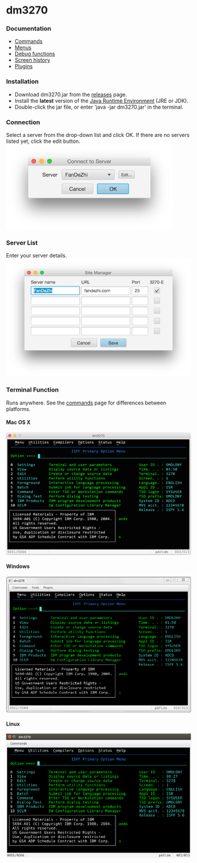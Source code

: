 # dm3270
### Documentation
* [Commands](resources/commands.md)
* [Menus](resources/menus.md)
* [Debug functions](resources/functions.md)
* [Screen history](resources/history.md)
* [Plugins](resources/plugins.md)

### Installation
* Download dm3270.jar from the [releases](https://github.com/dmolony/dm3270/releases) page.
* Install the **latest** version of the [Java Runtime Environment](http://www.oracle.com/technetwork/java/javase/downloads/index.html) (JRE or JDK).
* Double-click the jar file, or enter 'java -jar dm3270.jar' in the terminal.
### Connection
Select a server from the drop-down list and click OK. If there are no servers listed yet, click the edit button.  
![Default Connection](resources/connect1.png?raw=true "default connection")
### Server List
Enter your server details.  
![Sites](resources/sitelist.png?raw=true "site list")
### Terminal Function
Runs anywhere. See the [commands](resources/commands.md) page for differences between platforms.
#### Mac OS X
![Terminal screen](resources/osxterminal.png?raw=true "OSX")
#### Windows
![Terminal screen](resources/winterminal.png?raw=true "Windows")
#### Linux
![Terminal screen](resources/linuxterminal.png?raw=true "Ubuntu")
